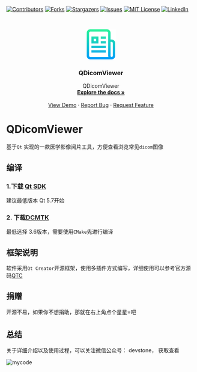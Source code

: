 <!-- PROJECT SHIELDS -->
<!--
*** I'm using markdown "reference style" links for readability.
*** Reference links are enclosed in brackets [ ] instead of parentheses ( ).
*** See the bottom of this document for the declaration of the reference variables
*** for contributors-url, forks-url, etc. This is an optional, concise syntax you may use.
*** https://www.markdownguide.org/basic-syntax/#reference-style-links
-->
[![Contributors][contributors-shield]][contributors-url]
[![Forks][forks-shield]][forks-url]
[![Stargazers][stars-shield]][stars-url]
[![Issues][issues-shield]][issues-url]
[![MIT License][license-shield]][license-url]
[![LinkedIn][linkedin-shield]][linkedin-url]

<!-- PROJECT LOGO -->
<br />
<p align="center">
  <a href="https://github.com/kevinlq/QDicomViewer">
    <img src="screen/logo.png" alt="Logo" width="80" height="80">
  </a>

  <h3 align="center">QDicomViewer</h3>

  <p align="center">
    QDicomViewer
    <br />
    <a href="https://github.com/kevinlq/QDicomViewer"><strong>Explore the docs »</strong></a>
    <br />
    <br />
    <a href="https://github.com/kevinlq/QDicomViewer">View Demo</a>
    ·
    <a href="https://github.com/kevinlq/QDicomViewer/issues">Report Bug</a>
    ·
    <a href="https://github.com/kevinlq/QDicomViewer/issues">Request Feature</a>
  </p>
</p>

# QDicomViewer

基于`Qt` 实现的一款医学影像阅片工具，方便查看浏览常见`dicom`图像


## 编译

### 1.下载 [Qt SDK](https://download.qt.io/archive/qt/)

建议最低版本 Qt 5.7开始

### 2. 下载[DCMTK](https://dicom.offis.de/dcmtk.php.en)

最低选择 3.6版本，需要使用`CMake`先进行编译

## 框架说明

软件采用`Qt Creator`开源框架，使用多插件方式编写，详细使用可以参考官方源码[QTC](https://github.com/qt-creator/qt-creator)


## 捐赠

开源不易，如果你不想捐助，那就在右上角点个星星⭐吧


## 总结

关于详细介绍以及使用过程，可以关注微信公众号： devstone， 获取查看

![mycode](./screen/myCode.png)


<!-- MARKDOWN LINKS & IMAGES -->
<!-- https://www.markdownguide.org/basic-syntax/#reference-style-links -->
[contributors-shield]: https://img.shields.io/github/contributors/kevinlq/QDicomViewer.svg?style=for-the-badge
[contributors-url]: https://github.com/kevinlq/QDicomViewer/graphs/contributors
[forks-shield]: https://img.shields.io/github/forks/kevinlq/QDicomViewer.svg?style=for-the-badge
[forks-url]: https://github.com/kevinlq/QDicomViewer/network/members
[stars-shield]: https://img.shields.io/github/stars/kevinlq/QDicomViewer.svg?style=for-the-badge
[stars-url]: https://github.com/kevinlq/QDicomViewer/stargazers
[issues-shield]: https://img.shields.io/github/issues/kevinlq/QDicomViewer.svg?style=for-the-badge
[issues-url]: https://github.com/kevinlq/QDicomViewer/issues
[license-shield]: https://img.shields.io/github/license/kevinlq/QDicomViewer.svg?style=for-the-badge
[license-url]: https://github.com/kevinlq/QDicomViewer/blob/master/LICENSE.txt
[linkedin-shield]: https://img.shields.io/badge/-LinkedIn-black.svg?style=for-the-badge&logo=linkedin&colorB=555
[linkedin-url]: https://linkedin.com/in/kevinlq

